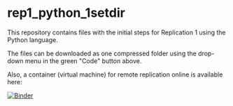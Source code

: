 # rep1_python_1setdir

This repository contains files with the initial steps for Replication 1 using the Python language.

The files can be downloaded as one compressed folder using the drop-down menu in the green "Code" button above.

Also, a container (virtual machine) for remote replication online is available here:

[![Binder](https://mybinder.org/badge_logo.svg)](https://mybinder.org/v2/gh/mattcingram/rep1_python_1setdir/HEAD)

